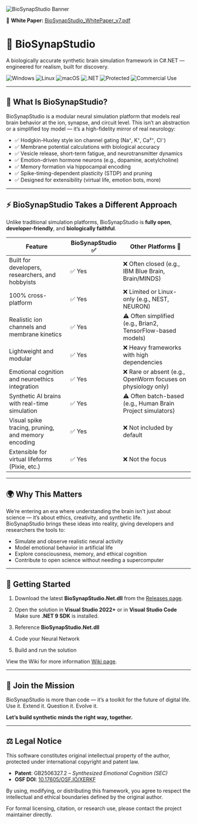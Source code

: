![BioSynapStudio Banner](https://github.com/user-attachments/assets/f9bf6da7-dcc8-45a8-9605-0eafdcd64ddf)

📄 **White Paper:** [BioSynapStudio_WhitePaper_v7.pdf](./BioSynapStudio_WhitePaper_v7.pdf)

# 🧠 BioSynapStudio

A biologically accurate synthetic brain simulation framework in C#.NET — engineered for realism, built for discovery.

![Windows](https://img.shields.io/badge/platform-Windows-blue)
![Linux](https://img.shields.io/badge/platform-Linux-blue)
![macOS](https://img.shields.io/badge/platform-macOS-blue)
![.NET](https://img.shields.io/badge/.NET-9.0-blueviolet)
![Protected](https://img.shields.io/badge/license-Custom--Restricted-red)
![Commercial Use](https://img.shields.io/badge/commercial%20use-requires%20permission-orange)

---

## 🌟 What Is BioSynapStudio?

BioSynapStudio is a modular neural simulation platform that models real brain behavior at the ion, synapse, and circuit level. This isn’t an abstraction or a simplified toy model — it’s a high-fidelity mirror of real neurology:

- ✅ Hodgkin-Huxley style ion channel gating (Na⁺, K⁺, Ca²⁺, Cl⁻)
- ✅ Membrane potential calculations with biological accuracy
- ✅ Vesicle release, short-term fatigue, and neurotransmitter dynamics
- ✅ Emotion-driven hormone neurons (e.g., dopamine, acetylcholine)
- ✅ Memory formation via hippocampal encoding
- ✅ Spike-timing-dependent plasticity (STDP) and pruning
- ✅ Designed for extensibility (virtual life, emotion bots, more)

---

## ⚡ BioSynapStudio Takes a Different Approach

Unlike traditional simulation platforms, BioSynapStudio is **fully open**, **developer-friendly**, and **biologically faithful**.

| Feature                                                 | BioSynapStudio ✅ | Other Platforms 🧬                                              |
|---------------------------------------------------------|------------------|-----------------------------------------------------------------|
| Built for developers, researchers, and hobbyists        | ✅ Yes            | ❌ Often closed (e.g., IBM Blue Brain, Brain/MINDS)             |
| 100% cross-platform                                     | ✅ Yes            | ❌ Limited or Linux-only (e.g., NEST, NEURON)                   |
| Realistic ion channels and membrane kinetics            | ✅ Yes            | ⚠️ Often simplified (e.g., Brian2, TensorFlow-based models)     |
| Lightweight and modular                                 | ✅ Yes            | ❌ Heavy frameworks with high dependencies                      |
| Emotional cognition and neuroethics integration         | ✅ Yes            | ❌ Rare or absent (e.g., OpenWorm focuses on physiology only)   |
| Synthetic AI brains with real-time simulation           | ✅ Yes            | ⚠️ Often batch-based (e.g., Human Brain Project simulators)     |
| Visual spike tracing, pruning, and memory encoding      | ✅ Yes            | ❌ Not included by default                                      |
| Extensible for virtual lifeforms (Pixie, etc.)          | ✅ Yes            | ❌ Not the focus                                                |

---

## 🌍 Why This Matters

We’re entering an era where understanding the brain isn't just about science — it’s about ethics, creativity, and synthetic life.  
BioSynapStudio brings these ideas into reality, giving developers and researchers the tools to:

- Simulate and observe realistic neural activity  
- Model emotional behavior in artificial life  
- Explore consciousness, memory, and ethical cognition  
- Contribute to open science without needing a supercomputer

---

## 🚀 Getting Started

1. Download the latest **BioSynapStudio.Net.dll** from the [Releases page](https://github.com/Overdrive77/BioSynapStudio-Public/releases).

2. Open the solution in **Visual Studio 2022+** or in **Visual Studio Code** 
   Make sure **.NET 9 SDK** is installed.

3. Reference **BioSynapStudio.Net.dll**

4. Code your Neural Network 

5. Build and run the solution

View the Wiki for more information [Wiki page](https://github.com/Overdrive77/BioSynapStudio-Public/wiki).

---

## 🤝 Join the Mission

BioSynapStudio is more than code — it’s a toolkit for the future of digital life.  
Use it. Extend it. Question it. Evolve it.

**Let’s build synthetic minds the right way, together.**

---

## ⚖️ Legal Notice

This software constitutes original intellectual property of the author, protected under international copyright and patent law.

- **Patent**: GB2506327.2 – *Synthesized Emotional Cognition (SEC)*
- **OSF DOI**: [10.17605/OSF.IO/XERKF](https://doi.org/10.17605/OSF.IO/XERKF)

By using, modifying, or distributing this framework, you agree to respect the intellectual and ethical boundaries defined by the original author.

For formal licensing, citation, or research use, please contact the project maintainer directly.


